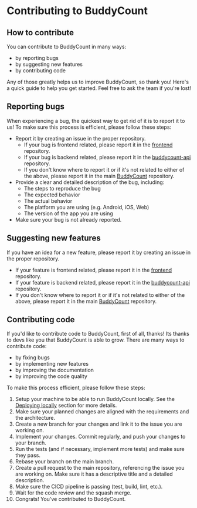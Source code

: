 # Contributing to BuddyCount

## How to contribute

You can contribute to BuddyCount in many ways:

- by reporting bugs
- by suggesting new features
- by contributing code

Any of those greatly helps us to improve BuddyCount, so thank you! Here's a quick guide to help you get started. Feel free to ask the team if you're lost!

## Reporting bugs

When experiencing a bug, the quickest way to get rid of it is to report it to us! To make sure this process is efficient, please follow these steps:


- Report it by creating an issue in the proper repository.
    - If your bug is frontend related, please report it in the [frontend](https://github.com/BuddyCount/frontend/issues) repository.
    - If your bug is backend related, please report it in the [buddycount-api](https://github.com/BuddyCount/buddycount-api/issues) repository.
    - If you don't know where to report it or if it's not related to either of the above, please report it in the main [BuddyCount](https://github.com/BuddyCount/BuddyCount/issues) repository.
- Provide a clear and detailed description of the bug, including:
    - The steps to reproduce the bug
    - The expected behavior
    - The actual behavior
    - The platform you are using (e.g. Android, iOS, Web)
    - The version of the app you are using
- Make sure your bug is not already reported.

## Suggesting new features

If you have an idea for a new feature, please report it by creating an issue in the proper repository.

- If your feature is frontend related, please report it in the [frontend](https://github.com/BuddyCount/frontend/issues) repository.
- If your feature is backend related, please report it in the [buddycount-api](https://github.com/BuddyCount/buddycount-api/issues) repository.
- If you don't know where to report it or if it's not related to either of the above, please report it in the main [BuddyCount](https://github.com/BuddyCount/BuddyCount/issues) repository.

## Contributing code

If you'd like to contribute code to BuddyCount, first of all, thanks! Its thanks to devs like you that BuddyCount is able to grow. There are many ways to contribute code:

- by fixing bugs
- by implementing new features
- by improving the documentation
- by improving the code quality

To make this process efficient, please follow these steps:

1. Setup your machine to be able to run BuddyCount locally. See the [Deploying locally](../README.md#deploying-locally) section for more details.
2. Make sure your planned changes are aligned with the requirements and the architecture.
3. Create a new branch for your changes and link it to the issue you are working on.
4. Implement your changes. Commit regularly, and push your changes to your branch.
5. Run the tests (and if necessary, implement more tests) and make sure they pass.
6. Rebase your branch on the main branch.
7. Create a pull request to the main repository, referencing the issue you are working on. Make sure it has a descriptive title and a detailed description.
8. Make sure the CICD pipeline is passing (test, build, lint, etc.).
9. Wait for the code review and the squash merge.
10. Congrats! You've contributed to BuddyCount.